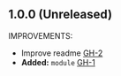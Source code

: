 ## 1.0.0 (Unreleased)

IMPROVEMENTS:

- Improve readme [GH-2](https://github.com/terraform-alicloud-modules/terraform-alicloud-slb-http/pull/2)
- **Added:** `module` [GH-1](https://github.com/terraform-alicloud-modules/terraform-alicloud-slb-http/pull/1)